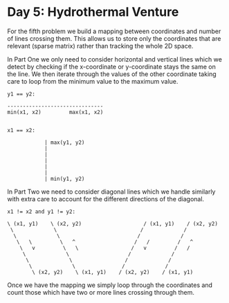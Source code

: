 # Day 5: Hydrothermal Venture

For the fifth problem we build a mapping between coordinates and number of
lines crossing them. This allows us to store only the coordinates that are
relevant (sparse matrix) rather than tracking the whole 2D space.

In Part One we only need to consider horizontal and vertical lines which we
detect by checking if the x-coordinate or y-coordinate stays the same on the
line. We then iterate through the values of the other coordinate taking care to
loop from the minimum value to the maximum value.

```text
y1 == y2:

-------------------------------
min(x1, x2)         max(x1, x2)


x1 == x2:

            | max(y1, y2)
            |
            |
            |
            |
            |
            | min(y1, y2)
```

In Part Two we need to consider diagonal lines which we handle similarly with
extra care to account for the different directions of the diagonal.

```text
x1 != x2 and y1 != y2:

\ (x1, y1)    \ (x2, y2)                    / (x1, y1)    / (x2, y2)
 \             \                           /             /
  \             \                         /             /
   \   \         \   ^                   /   /         /   ^
    \   v         \   \                 /   v         /   /
     \             \                   /             /
      \             \                 /             /
       \             \               /             /
        \ (x2, y2)    \ (x1, y1)    / (x2, y2)    / (x1, y1)
```

Once we have the mapping we simply loop through the coordinates and count those
which have two or more lines crossing through them.
